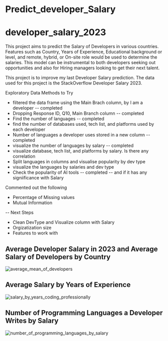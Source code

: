 # Predict_developer_Salary


 # developer_salary_2023
This project aims to predict the Salary of Developers in various countries. Features such as Country, Years of Experience, Educational background or level, and remote, hybrid, or On-site role would be used to determine the salaries. This model can be instrumental to both developers seeking out opportunities and also for Hiring managers looking to get their next talent. 

This project is to improve my last Developer Salary prediction. The data used for this project is the StackOverflow Developer Salary 2023. 


Exploratory Data Methods to Try
- filtered the data frame using the Main Brach column, by I am a developer -- completed
- Dropping Response ID, Q10, Main Branch column -- completed
- Find the number of languages -- completed
- find the number of databases used, tech list, and platforms used by each developer
- Number of languages a developer uses stored in a new column -- completed
- visualize the number of languages by salary -- completed
- visualize database, tech list, and platforms by salary. Is there any correlation
- Split languages in columns and visualise popularity by dev type 
- visualize the languages by salaries and dev type
- Check the popularity of AI tools -- completed
-- and if it has any signiificance with Salary 


Commented out the following
- Percentage of Missing values
- Mutual Information


-- Next Steps 

- Clean DevType and Visualize column with Salary 
- Orgizatization size
- Features to work with

## Average Developer Salary in 2023 and Average Salary of Developers by Country
 ![average_mean_of_developers](https://github.com/Augusta02/predict_developer_Salary/assets/61966991/34e6e111-2e35-48a4-9565-f617e05e7108)


## Average Salary by Years of Experience
![salary_by_years_coding_professionally](https://github.com/Augusta02/predict_developer_Salary/assets/61966991/c4324c37-0b5e-42eb-8183-aa7705cf64e4)

 ## Number of Programming Languages a Developer Writes by Salary
 ![number_of_programming_languages_by_salary](https://github.com/Augusta02/predict_developer_Salary/assets/61966991/674a17a5-5ab9-4163-b231-7a96bb379ef1)


